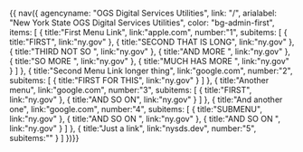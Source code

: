 {{ nav({ 
    agencyname: "OGS Digital Services Utilities",
    link: "/",
    arialabel: "New York State OGS Digital Services Utilities",
    color: "bg-admin-first",
    items: [
      {
        title:"First Menu Link",
        link:"apple.com",
        number:"1",
        subitems: [
          {
            title:"FIRST",
            link:"ny.gov"
          },
          {
            title:"SECOND THAT IS LONG",
            link:"ny.gov"
          },
          {
            title:"THIRD NOT SO ",
            link:"ny.gov"
          },
          {
            title:"AND MORE ",
            link:"ny.gov"
          },
          {
            title:"SO MORE ",
            link:"ny.gov"
          },
          {
            title:"MUCH HAS MORE ",
            link:"ny.gov"
          }
        ]
      },
      {
        title:"Second Menu Link longer thing",
        link:"google.com",
        number:"2",
        subitems: [
          {
            title:"FIRST FOR THIS",
            link:"ny.gov"
          }
        ]
      },
      {
        title:"Another menu",
        link:"google.com",
        number:"3",
        subitems: [
          {
            title:"FIRST",
            link:"ny.gov"
          },
          {
            title:"AND SO ON",
            link:"ny.gov"
          }
        ]
      },
      {
        title:"And another one",
        link:"google.com",
        number:"4",
        subitems: [
          {
            title:"SUBMENU",
            link:"ny.gov"
          },
          {
            title:"AND SO ON ",
            link:"ny.gov"
          },
          {
            title:"AND SO ON ",
            link:"ny.gov"
          }
        ]
      },
      {
        title:"Just a link",
        link:"nysds.dev",
        number:"5",
        subitems:""
      }
    ]
      })}}